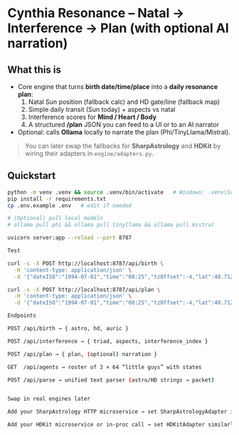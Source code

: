 # Cynthia Resonance – Natal → Interference → Plan (with optional AI narration)

## What this is
- Core engine that turns **birth date/time/place** into a **daily resonance plan**:
  1) Natal Sun position (fallback calc) and HD gate/line (fallback map)
  2) Simple daily transit (Sun today) + aspects vs natal
  3) Interference scores for **Mind / Heart / Body**
  4) A structured **/plan** JSON you can feed to a UI or to an AI narrator
- Optional: calls **Ollama** locally to narrate the plan (Phi/TinyLlama/Mistral).

> You can later swap the fallbacks for **SharpAstrology** and **HDKit** by wiring their adapters in `engine/adapters.py`.

## Quickstart
```bash
python -m venv .venv && source .venv/bin/activate   # Windows: .venv\Scripts\activate
pip install -r requirements.txt
cp .env.example .env   # edit if needed

# (Optional) pull local models
# ollama pull phi && ollama pull tinyllama && ollama pull mistral

uvicorn server:app --reload --port 8787

Test

curl -s -X POST http://localhost:8787/api/birth \
  -H 'content-type: application/json' \
  -d '{"dateISO":"1994-07-01","time":"08:25","tzOffset":-4,"lat":40.7128,"lon":-74.0060}' | jq

curl -s -X POST http://localhost:8787/api/plan \
  -H 'content-type: application/json' \
  -d '{"dateISO":"1994-07-01","time":"08:25","tzOffset":-4,"lat":40.7128,"lon":-74.0060,"narrate":true}' | jq

Endpoints

POST /api/birth → { astro, hd, auric }

POST /api/interference → { triad, aspects, interference_index }

POST /api/plan → { plan, (optional) narration }

GET  /api/agents → roster of 3 × 64 “little guys” with states

POST /api/parse → unified text parser (astro/HD strings → packet)


Swap in real engines later

Add your SharpAstrology HTTP microservice → set SharpAstrologyAdapter in engine/adapters.py

Add your HDKit microservice or in‑proc call → set HDKitAdapter similarly
